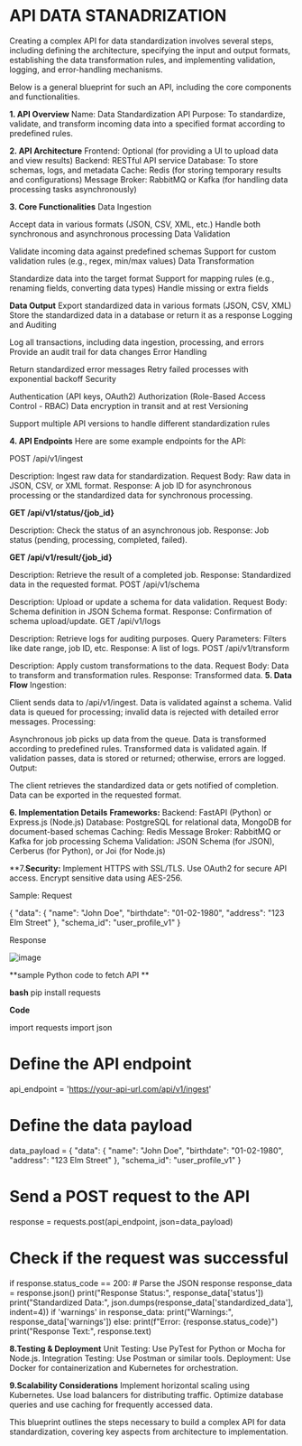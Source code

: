 # API DATA STANADRIZATION
Creating a complex API for data standardization involves several steps, including defining the architecture, specifying the input and output formats, establishing the data transformation rules, and implementing validation, logging, and error-handling mechanisms.

Below is a general blueprint for such an API, including the core components and functionalities.

**1. API Overview**
Name: Data Standardization API
Purpose: To standardize, validate, and transform incoming data into a specified format according to predefined rules.

**2. API Architecture**
Frontend: Optional (for providing a UI to upload data and view results)
Backend: RESTful API service
Database: To store schemas, logs, and metadata
Cache: Redis (for storing temporary results and configurations)
Message Broker: RabbitMQ or Kafka (for handling data processing tasks asynchronously)

**3. Core Functionalities**
Data Ingestion

Accept data in various formats (JSON, CSV, XML, etc.)
Handle both synchronous and asynchronous processing
Data Validation

Validate incoming data against predefined schemas
Support for custom validation rules (e.g., regex, min/max values)
Data Transformation

Standardize data into the target format
Support for mapping rules (e.g., renaming fields, converting data types)
Handle missing or extra fields

**Data Output**
Export standardized data in various formats (JSON, CSV, XML)
Store the standardized data in a database or return it as a response
Logging and Auditing

Log all transactions, including data ingestion, processing, and errors
Provide an audit trail for data changes
Error Handling

Return standardized error messages
Retry failed processes with exponential backoff
Security

Authentication (API keys, OAuth2)
Authorization (Role-Based Access Control - RBAC)
Data encryption in transit and at rest
Versioning

Support multiple API versions to handle different standardization rules

**4. API Endpoints**
Here are some example endpoints for the API:

POST /api/v1/ingest

Description: Ingest raw data for standardization.
Request Body: Raw data in JSON, CSV, or XML format.
Response: A job ID for asynchronous processing or the standardized data for synchronous processing.

**GET /api/v1/status/{job_id}**

Description: Check the status of an asynchronous job.
Response: Job status (pending, processing, completed, failed).

**GET /api/v1/result/{job_id}**

Description: Retrieve the result of a completed job.
Response: Standardized data in the requested format.
POST /api/v1/schema

Description: Upload or update a schema for data validation.
Request Body: Schema definition in JSON Schema format.
Response: Confirmation of schema upload/update.
GET /api/v1/logs

Description: Retrieve logs for auditing purposes.
Query Parameters: Filters like date range, job ID, etc.
Response: A list of logs.
POST /api/v1/transform

Description: Apply custom transformations to the data.
Request Body: Data to transform and transformation rules.
Response: Transformed data.
**5. Data Flow**
Ingestion:

Client sends data to /api/v1/ingest.
Data is validated against a schema.
Valid data is queued for processing; invalid data is rejected with detailed error messages.
Processing:

Asynchronous job picks up data from the queue.
Data is transformed according to predefined rules.
Transformed data is validated again.
If validation passes, data is stored or returned; otherwise, errors are logged.
Output:

The client retrieves the standardized data or gets notified of completion.
Data can be exported in the requested format.

**6. Implementation Details**
**Frameworks:**
Backend: FastAPI (Python) or Express.js (Node.js)
Database: PostgreSQL for relational data, MongoDB for document-based schemas
Caching: Redis
Message Broker: RabbitMQ or Kafka for job processing
Schema Validation: JSON Schema (for JSON), Cerberus (for Python), or Joi (for Node.js)

**7.**Security:**
Implement HTTPS with SSL/TLS.
Use OAuth2 for secure API access.
Encrypt sensitive data using AES-256.

Sample:
Request

{
  "data": {
    "name": "John Doe",
    "birthdate": "01-02-1980",
    "address": "123 Elm Street"
  },
  "schema_id": "user_profile_v1"
}

Response

![image](https://github.com/user-attachments/assets/be595786-445d-414b-8194-eb38d871aeef)


**sample Python code to fetch API **

**bash**
pip install requests

**Code**

import requests
import json

# Define the API endpoint
api_endpoint = 'https://your-api-url.com/api/v1/ingest'

# Define the data payload
data_payload = {
    "data": {
        "name": "John Doe",
        "birthdate": "01-02-1980",
        "address": "123 Elm Street"
    },
    "schema_id": "user_profile_v1"
}

# Send a POST request to the API
response = requests.post(api_endpoint, json=data_payload)

# Check if the request was successful
if response.status_code == 200:
    # Parse the JSON response
    response_data = response.json()
    print("Response Status:", response_data['status'])
    print("Standardized Data:", json.dumps(response_data['standardized_data'], indent=4))
    if 'warnings' in response_data:
        print("Warnings:", response_data['warnings'])
else:
    print(f"Error: {response.status_code}")
    print("Response Text:", response.text)


**8.**Testing & Deployment****
Unit Testing: Use PyTest for Python or Mocha for Node.js.
Integration Testing: Use Postman or similar tools.
Deployment: Use Docker for containerization and Kubernetes for orchestration.

**9.**Scalability Considerations****
Implement horizontal scaling using Kubernetes.
Use load balancers for distributing traffic.
Optimize database queries and use caching for frequently accessed data.

This blueprint outlines the steps necessary to build a complex API for data standardization, covering key aspects from architecture to implementation.



